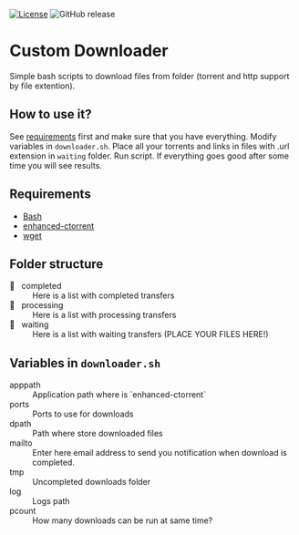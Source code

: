 [![License](https://img.shields.io/github/license/MekDrop/custom-downloader.svg?maxAge=2592000)](License.txt) ![GitHub release](https://img.shields.io/github/release/MekDrop/custom-downloader.svg?maxAge=2592000)
# Custom Downloader

Simple bash scripts to download files from folder (torrent and http support by file extention).

## How to use it?

See [requirements](#requirements) first and make sure that you have everything. Modify variables in `downloader.sh`. Place all your torrents and links in files with .url extension in `waiting` folder. Run script. If everything goes good after some time you will see results.

## Requirements

* [Bash](https://en.wikipedia.org/wiki/Bash_(Unix_shell))
* [enhanced-ctorrent](http://www.rahul.net/dholmes/ctorrent/)
* [wget](https://www.gnu.org/software/wget/)

## Folder structure

<dl>
  <dt>&#128194; &nbsp; completed</dt>
  <dd>Here is a list with completed transfers</dd>
  
   <dt>&#128194; &nbsp; processing</dt>
  <dd>Here is a list with processing transfers</dd>
  
   <dt>&#128194; &nbsp; waiting</dt>
  <dd>Here is a list with waiting transfers (PLACE YOUR FILES HERE!)</dd>
</dl>

## Variables in `downloader.sh`

<dl>
  <dt>apppath</dt>
  <dd>Application path where is `enhanced-ctorrent`</dd>
  
  <dt>ports</dt>
  <dd>Ports to use for downloads</dd>
  
  <dt>dpath</dt>
  <dd>Path where store downloaded files</dd>
  
  <dt>mailto</dt>
  <dd>Enter here email address to send you notification when download is completed.</dd>
  
  <dt>tmp</dt>
  <dd>Uncompleted downloads folder</dd>
  
  <dt>log</dt>
  <dd>Logs path</dd>
  
  <dt>pcount</dt>
  <dd>How many downloads can be run at same time?</dd>
</dl>
